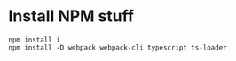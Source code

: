 # Install NPM stuff

```shell
npm install i
npm install -D webpack webpack-cli typescript ts-loader
```
